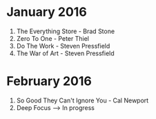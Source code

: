 # January 2016

1. The Everything Store - Brad Stone
2. Zero To One - Peter Thiel
3. Do The Work - Steven Pressfield
4. The War of Art - Steven Pressfield

# February 2016

1. So Good They Can't Ignore You - Cal Newport
2. Deep Focus --> In progress
